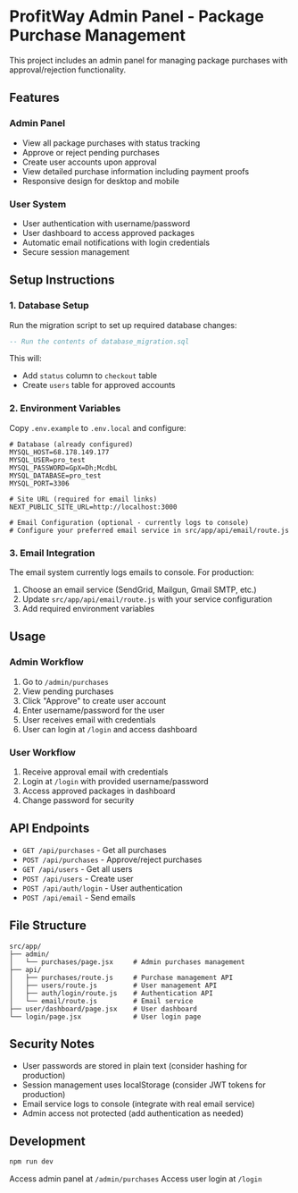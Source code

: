 # ProfitWay Admin Panel - Package Purchase Management

This project includes an admin panel for managing package purchases with approval/rejection functionality.

## Features

### Admin Panel
- View all package purchases with status tracking
- Approve or reject pending purchases
- Create user accounts upon approval
- View detailed purchase information including payment proofs
- Responsive design for desktop and mobile

### User System
- User authentication with username/password
- User dashboard to access approved packages
- Automatic email notifications with login credentials
- Secure session management

## Setup Instructions

### 1. Database Setup
Run the migration script to set up required database changes:

```sql
-- Run the contents of database_migration.sql
```

This will:
- Add `status` column to `checkout` table
- Create `users` table for approved accounts

### 2. Environment Variables
Copy `.env.example` to `.env.local` and configure:

```env
# Database (already configured)
MYSQL_HOST=68.178.149.177
MYSQL_USER=pro_test
MYSQL_PASSWORD=GpX=Dh;McdbL
MYSQL_DATABASE=pro_test
MYSQL_PORT=3306

# Site URL (required for email links)
NEXT_PUBLIC_SITE_URL=http://localhost:3000

# Email Configuration (optional - currently logs to console)
# Configure your preferred email service in src/app/api/email/route.js
```

### 3. Email Integration
The email system currently logs emails to console. For production:

1. Choose an email service (SendGrid, Mailgun, Gmail SMTP, etc.)
2. Update `src/app/api/email/route.js` with your service configuration
3. Add required environment variables

## Usage

### Admin Workflow
1. Go to `/admin/purchases`
2. View pending purchases
3. Click "Approve" to create user account
4. Enter username/password for the user
5. User receives email with credentials
6. User can login at `/login` and access dashboard

### User Workflow
1. Receive approval email with credentials
2. Login at `/login` with provided username/password
3. Access approved packages in dashboard
4. Change password for security

## API Endpoints

- `GET /api/purchases` - Get all purchases
- `POST /api/purchases` - Approve/reject purchases
- `GET /api/users` - Get all users
- `POST /api/users` - Create user
- `POST /api/auth/login` - User authentication
- `POST /api/email` - Send emails

## File Structure

```
src/app/
├── admin/
│   └── purchases/page.jsx     # Admin purchases management
├── api/
│   ├── purchases/route.js     # Purchase management API
│   ├── users/route.js         # User management API
│   ├── auth/login/route.js    # Authentication API
│   └── email/route.js         # Email service
├── user/dashboard/page.jsx    # User dashboard
└── login/page.jsx             # User login page
```

## Security Notes

- User passwords are stored in plain text (consider hashing for production)
- Session management uses localStorage (consider JWT tokens for production)
- Email service logs to console (integrate with real email service)
- Admin access not protected (add authentication as needed)

## Development

```bash
npm run dev
```

Access admin panel at `/admin/purchases`
Access user login at `/login`
